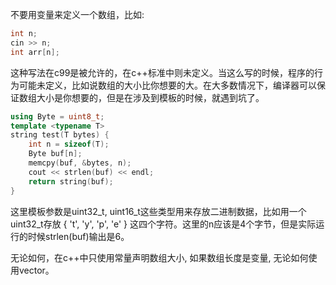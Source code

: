 不要用变量来定义一个数组，比如:

```c++
int n;
cin >> n;
int arr[n];
```

这种写法在c99是被允许的，在c++标准中则未定义。当这么写的时候，程序的行为可能未定义，比如说数组的大小比你想要的大。在大多数情况下，编译器可以保证数组大小是你想要的，但是在涉及到模板的时候，就遇到坑了。

``` c++
using Byte = uint8_t;
template <typename T>
string test(T bytes) {
    int n = sizeof(T);
    Byte buf[n];
    memcpy(buf, &bytes, n);
    cout << strlen(buf) << endl;
    return string(buf);
}
```

这里模板参数是uint32_t, uint16_t这些类型用来存放二进制数据，比如用一个uint32_t存放 { 't', 'y', 'p', 'e' } 这四个字符。这里的n应该是4个字节，但是实际运行的时候strlen(buf)输出是6。



无论如何，在c++中只使用常量声明数组大小, 如果数组长度是变量, 无论如何使用vector。